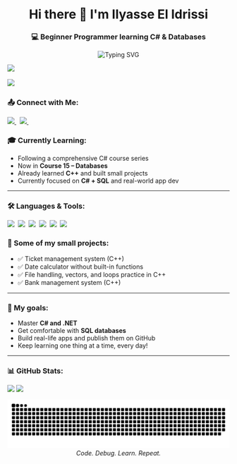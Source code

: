 <div align="center">

  <h1>Hi there 👋 I'm Ilyasse El Idrissi</h1>  
  <h3>💻 Beginner Programmer learning C# & Databases</h3>

  <p>
    <img src="https://readme-typing-svg.herokuapp.com?font=Fira+Code&pause=2000&color=2EF745&center=true&vCenter=true&width=435&lines=Learning+One+Thing+At+A+Time;C%23+%26+SQL+In+Progress;Passionate+About+Problem+Solving;Code.+Debug.+Learn.+Repeat." alt="Typing SVG" />
  </p>

</div>

<p align="left">
  <img src="https://komarev.com/ghpvc/?username=IlyasseElIdrissi&style=flat&color=4010B0" height="43"/> <!-- Profile Views -->
</p>

<p align="left">
  <img src="https://komarev.com/ghpvc/?username=ilyasse&style=flat&color=4010B0" height="43"/> <!-- Profile Views -->
</p>

<h3 align="left">📤 Connect with Me:</h3>
<p align="left">
  <a href="https://www.linkedin.com/in/ilyasse-kobbi"> <!-- LinkedIn Profile -->
    <img src="https://raw.githubusercontent.com/rahuldkjain/github-profile-readme-generator/master/src/images/icons/Social/linked-in-alt.svg" height="45"/>
  </a>&nbsp;
  <a href="mailto:ilyaskobbi578@gmail.com"> <!-- Gmail -->
    <img src="https://github.com/user-attachments/assets/1a97a051-cc24-4738-a7a2-3f53365a9e93" height="35"/>
  </a>&nbsp;
</p>



### 🎓 Currently Learning:

- Following a comprehensive C# course series  
- Now in **Course 15 – Databases**  
- Already learned **C++** and built small projects  
- Currently focused on **C# + SQL** and real-world app dev

---

<h3 align="left">🛠️ Languages & Tools:</h3>
<p align="left">
  <!-- C++ -->
  <img src="https://go-skill-icons.vercel.app/api/icons?i=cpp" height="45"/>&nbsp;
  <!-- C# -->
  <img src="https://go-skill-icons.vercel.app/api/icons?i=cs" height="45"/>&nbsp;
  <!-- .NET -->
  <img src="https://go-skill-icons.vercel.app/api/icons?i=dotnet" height="45"/>&nbsp;
  <!-- SQL Server -->
  <img src="https://go-skill-icons.vercel.app/api/icons?i=sqlserver" height="45"/>&nbsp;
  <!-- Git -->
  <img src="https://go-skill-icons.vercel.app/api/icons?i=git" height="45"/>&nbsp;
  <!-- GitHub -->
  <img src="https://go-skill-icons.vercel.app/api/icons?i=github" height="45"/>&nbsp;
</p>


### 📌 Some of my small projects:

- ✅ Ticket management system (C++)  
- ✅ Date calculator without built-in functions  
- ✅ File handling, vectors, and loops practice in C++  
- ✅ Bank management system (C++)

---

### 🎯 My goals:

- Master **C# and .NET**  
- Get comfortable with **SQL databases**  
- Build real-life apps and publish them on GitHub  
- Keep learning one thing at a time, every day!

---

### 📊 GitHub Stats:

<p align="left">
  <img src="https://github-readme-stats.vercel.app/api/top-langs?username=ilyasse&layout=compact&langs_count=6&theme=tokyonight" height="150"/>
  <img src="https://streak-stats.demolab.com/?user=ilyasse&theme=tokyonight" height="150"/>
</p>


<div align="center">
  <img src="https://raw.githubusercontent.com/platane/snk/output/github-contribution-grid-snake-dark.svg">
  <br>
  <em>Code. Debug. Learn. Repeat.</em>
</div>
